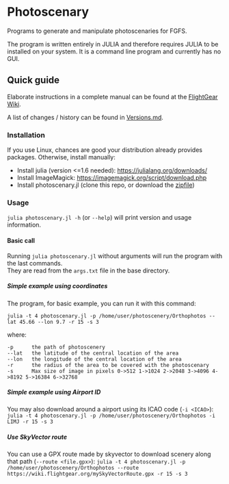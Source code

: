 # Photoscenary
Programs to generate and manipulate photoscenaries for FGFS.

The program is written entirely in JULIA and therefore requires JULIA to be installed on your system.
It is a command line program and currently has no GUI.

## Quick guide
Elaborate instructions in a complete manual can be found at the [FlightGear Wiki](https://wiki.flightgear.org/Julia_photoscenery_generator).

A list of changes / history can be found in [Versions.md](Versions.md).

### Installation
If you use Linux, chances are good your distribution already provides packages.
Otherwise, install manually:

- Install julia (version <=1.6 needed): https://julialang.org/downloads/
- Install ImageMagick: https://imagemagick.org/script/download.php
- Install photoscenary.jl (clone this repo, or download the [zipfile](https://github.com/abassign/Photoscenary/archive/refs/heads/main.zip))

### Usage
`julia photoscenary.jl -h` (or `--help`) will print version and usage information.

#### Basic call
Running `julia photoscenary.jl` without arguments will run the program with the last commands.  
They are read from the `args.txt` file in the base directory.

##### Simple example using coordinates
The program, for basic example, you can run it with this command:

`julia -t 4 photoscenary.jl -p /home/user/photoscenery/Orthophotos --lat 45.66 --lon 9.7 -r 15 -s 3`

where:
```
-p      the path of photoscenery
--lat   the latitude of the central location of the area
--lon   the longitude of the central location of the area
-r      the radius of the area to be covered with the photoscenary
-s      Max size of image in pixels 0->512 1->1024 2->2048 3->4096 4->8192 5->16384 6->32768
```

##### Simple example using Airport ID
You may also download around a airport using its ICAO code (`-i <ICAO>`):
`julia -t 4 photoscenary.jl -p /home/user/photoscenery/Orthophotos -i LIMJ -r 15 -s 3`

##### Use SkyVector route
You can use a GPX route made by skyvector to download scenery along that path (`--route <file.gpx>`):
`julia -t 4 photoscenary.jl -p /home/user/photoscenery/Orthophotos --route https://wiki.flightgear.org/mySkyVectorRoute.gpx -r 15 -s 3`
